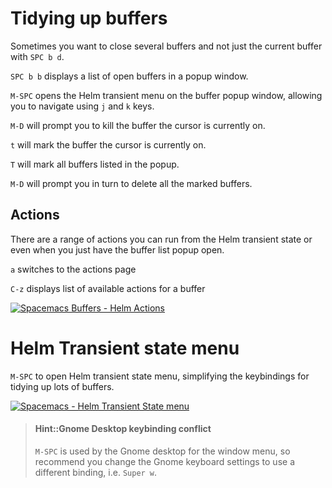 # Tidying up buffers

Sometimes you want to close several buffers and not just the current buffer with `SPC b d`.

`SPC b b` displays a list of open buffers in a popup window.

`M-SPC` opens the Helm transient menu on the buffer popup window, allowing you to navigate using `j` and `k` keys.

`M-D` will prompt you to kill the buffer the cursor is currently on.

`t` will mark the buffer the cursor is currently on.

`T` will mark all buffers listed in the popup.

`M-D` will prompt you in turn to delete all the marked buffers.


## Actions

There are a range of actions you can run from the Helm transient state or even when you just have the buffer list popup open.

`a` switches to the actions page

`C-z` displays list of available actions for a buffer

[![Spacemacs Buffers - Helm Actions](/spacemacs/images/spacemacs-buffers-helm-actions.png)](/spacemacs/images/spacemacs-buffers-helm-actions.png)


# Helm Transient state menu
`M-SPC` to open Helm transient state menu, simplifying the keybindings for tidying up lots of buffers.

[![Spacemacs - Helm Transient State menu](/spacemacs/images/spacemacs-helm-transient-state-menu.png)](/spacemacs/images/spacemacs-helm-transient-state-menu.png)


> #### Hint::Gnome Desktop keybinding conflict
> `M-SPC` is used by the Gnome desktop for the window menu, so recommend you change the Gnome keyboard settings to use a different binding, i.e. `Super w`.
